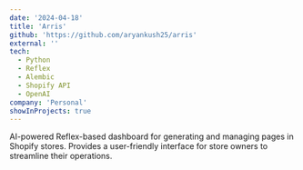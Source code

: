 ```yaml
---
date: '2024-04-18'
title: 'Arris'
github: 'https://github.com/aryankush25/arris'
external: ''
tech:
  - Python
  - Reflex
  - Alembic
  - Shopify API
  - OpenAI
company: 'Personal'
showInProjects: true
---
```


AI-powered Reflex-based dashboard for generating and managing pages in Shopify stores. Provides a user-friendly interface for store owners to streamline their operations.
